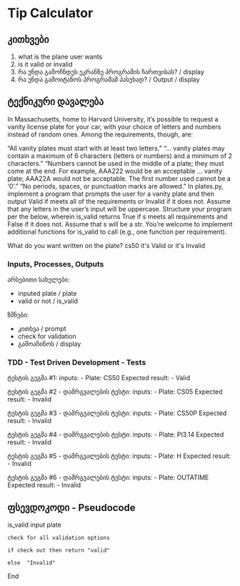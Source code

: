 # Tip Calculator

## კითხვები
1. what is the plane user wants
1. is it valid or invalid 
1. რა უნდა გამოჩნდეს ეკრანზე პროგრამის ჩართვისას? / display
1. რა უნდა გამოიტანოს პროგრამამ პასუხად? / Output / display

## ტექნიკური დავალება
In Massachusetts, home to Harvard University, it’s possible to request a vanity license plate for your car, with your choice of letters and numbers instead of random ones. Among the requirements, though, are:

“All vanity plates must start with at least two letters.”
“… vanity plates may contain a maximum of 6 characters (letters or numbers) and a minimum of 2 characters.”
“Numbers cannot be used in the middle of a plate; they must come at the end. For example, AAA222 would be an acceptable … vanity plate; AAA22A would not be acceptable. The first number used cannot be a ‘0’.”
“No periods, spaces, or punctuation marks are allowed.”
In plates.py, implement a program that prompts the user for a vanity plate and then output Valid if meets all of the requirements or Invalid if it does not. Assume that any letters in the user’s input will be uppercase. Structure your program per the below, wherein is_valid returns True if s meets all requirements and False if it does not. Assume that s will be a str. You’re welcome to implement additional functions for is_valid to call (e.g., one function per requirement).

What do you want written on the plate? cs50
it's Valid
or
it's Invalid

### Inputs, Processes, Outputs
არსებითი სახელები:
- inputed plate / plate
- valid or not / is_valid

ზმნები:
- კითხვა / prompt
- check for validation 
- გამოაჩინოს / display


### TDD - Test Driven Development - Tests
ტესტის გეგმა #1:
inputs:
    - Plate: CS50
Expected result:
    - Valid

ტესტის გეგმა #2 - დამრგვალების ტესტი:
inputs:
    - Plate: CS05
Expected result:
    - Invalid

ტესტის გეგმა #3 - დამრგვალების ტესტი:
inputs:
    - Plate: CS50P
Expected result:
    - Invalid


ტესტის გეგმა #4 - დამრგვალების ტესტი:
inputs:
    - Plate: PI3.14
Expected result:
    - Invalid


ტესტის გეგმა #5 - დამრგვალების ტესტი:
inputs:
    - Plate: H
Expected result:
    - Invalid


ტესტის გეგმა #6 - დამრგვალების ტესტი:
inputs:
    - Plate: OUTATIME
Expected result:
    - Invalid


## ფსევდოკოდი - Pseudocode
is_valid
    input plate

    check for all validation options
    
    if check out then return "valid"
    
    else  "Invalid"

End